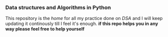 ### Data structures and Algorithms in Python
This repository is the *home* for all my practice done on *DSA* and I will keep updating it continously till I feel it's enough. 
**if this repo helps you in any way please feel free to help yourself**
